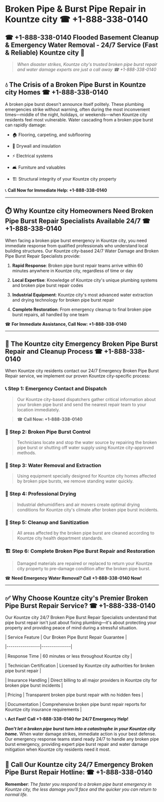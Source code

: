 # Broken Pipe & Burst Pipe Repair in Kountze city ☎ +1-888-338-0140  
## ☎ +1-888-338-0140 Flooded Basement Cleanup & Emergency Water Removal - 24/7 Service (Fast & Reliable) Kountze city 🚨  

> *When disaster strikes, Kountze city's trusted broken pipe burst repair and water damage experts are just a call away ☎ +1-888-338-0140*  

## 💧 The Crisis of a Broken Pipe Burst in Kountze city Homes ☎ +1-888-338-0140  

A broken pipe burst doesn't announce itself politely. These plumbing emergencies strike without warning, often during the most inconvenient times—middle of the night, holidays, or weekends—when Kountze city residents feel most vulnerable. Water cascading from a broken pipe burst can rapidly damage:  

* 🏠 Flooring, carpeting, and subflooring  
* 🧱 Drywall and insulation  
* ⚡ Electrical systems  
* 🛋️ Furniture and valuables  
* 🏗️ Structural integrity of your Kountze city property  

📞 **Call Now for Immediate Help: +1-888-338-0140**  

---  

## ⏱️ Why Kountze city Homeowners Need Broken Pipe Burst Repair Specialists Available 24/7 ☎ +1-888-338-0140  

When facing a broken pipe burst emergency in Kountze city, you need immediate response from qualified professionals who understand local building structures. Our Kountze city-based 24/7 Water Damage and Broken Pipe Burst Repair Specialists provide:  

1. **Rapid Response**: Broken pipe burst repair teams arrive within 60 minutes anywhere in Kountze city, regardless of time or day  
2. **Local Expertise**: Knowledge of Kountze city's unique plumbing systems and broken pipe burst repair codes  
3. **Industrial Equipment**: Kountze city's most advanced water extraction and drying technology for broken pipe burst repair  
4. **Complete Restoration**: From emergency cleanup to final broken pipe burst repairs, all handled by one team  

☎ **For Immediate Assistance, Call Now: +1-888-338-0140**  

---  

## 🔧 The Kountze city Emergency Broken Pipe Burst Repair and Cleanup Process ☎ +1-888-338-0140  

When Kountze city residents contact our 24/7 Emergency Broken Pipe Burst Repair service, we implement our proven Kountze city-specific process:  

### 📞 Step 1: Emergency Contact and Dispatch  
> Our Kountze city-based dispatchers gather critical information about your broken pipe burst and send the nearest repair team to your location immediately.  
> ☎ **Call Now: +1-888-338-0140**  

### 🚿 Step 2: Broken Pipe Burst Control  
> Technicians locate and stop the water source by repairing the broken pipe burst or shutting off water supply using Kountze city-approved methods.  

### 🌊 Step 3: Water Removal and Extraction  
> Using equipment specially designed for Kountze city homes affected by broken pipe bursts, we remove standing water quickly.  

### 💨 Step 4: Professional Drying  
> Industrial dehumidifiers and air movers create optimal drying conditions for Kountze city's climate after broken pipe burst incidents.  

### 🧼 Step 5: Cleanup and Sanitization  
> All areas affected by the broken pipe burst are cleaned according to Kountze city health department standards.  

### 🏗️ Step 6: Complete Broken Pipe Burst Repair and Restoration  
> Damaged materials are repaired or replaced to return your Kountze city property to pre-damage condition after the broken pipe burst.  

☎ **Need Emergency Water Removal? Call +1-888-338-0140 Now!**  

---  

## ✅ Why Choose Kountze city's Premier Broken Pipe Burst Repair Service? ☎ +1-888-338-0140  

Our Kountze city 24/7 Broken Pipe Burst Repair Specialists understand that pipe burst repair isn't just about fixing plumbing—it's about protecting your property and providing peace of mind during a stressful situation.  

| Service Feature | Our Broken Pipe Burst Repair Guarantee |  
|-----------------|---------------|  
| Response Time | 60 minutes or less throughout Kountze city |  
| Technician Certification | Licensed by Kountze city authorities for broken pipe burst repair |  
| Insurance Handling | Direct billing to all major providers in Kountze city for broken pipe burst incidents |  
| Pricing | Transparent broken pipe burst repair with no hidden fees |  
| Documentation | Comprehensive broken pipe burst repair reports for Kountze city insurance requirements |  

📞 **Act Fast! Call +1-888-338-0140 for 24/7 Emergency Help!**  

***Don't let a broken pipe burst turn into a catastrophe in your Kountze city home.*** When water damage strikes, immediate action is your best defense. Our emergency response teams stand ready 24/7 to handle any broken pipe burst emergency, providing expert pipe burst repair and water damage mitigation when Kountze city residents need it most.  

## 📱 Call Our Kountze city 24/7 Emergency Broken Pipe Burst Repair Hotline: ☎ +1-888-338-0140  

**Remember**: *The faster you respond to a broken pipe burst emergency in Kountze city, the less damage you'll face and the quicker you can return to normal life.*